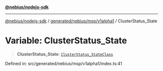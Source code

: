 [**@nebius/nodejs-sdk**](../../../../../README.md)

---

[@nebius/nodejs-sdk](../../../../../README.md) / [generated/nebius/msp/v1alpha1](../README.md) / ClusterStatus_State

# Variable: ClusterStatus_State

> **ClusterStatus_State**: [`ClusterStatus_StateClass`](../type-aliases/ClusterStatus_StateClass.md)

Defined in: src/generated/nebius/msp/v1alpha1/index.ts:41
